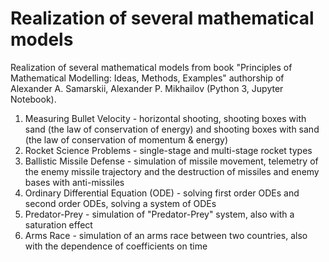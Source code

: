 # Realization of several mathematical models
Realization of several mathematical models from book "Principles of Mathematical Modelling: Ideas, Methods, Examples" authorship of Alexander A. Samarskii, Alexander P. Mikhailov (Python 3, Jupyter Notebook).
1. Measuring Bullet Velocity - horizontal shooting, shooting boxes with sand (the law of conservation of energy) and shooting boxes with sand (the law of conservation of momentum & energy)
2. Rocket Science Problems - single-stage and multi-stage rocket types
3. Ballistic Missile Defense - simulation of missile movement, telemetry of the enemy missile trajectory and the destruction of missiles and enemy bases with anti-missiles
4. Ordinary Differential Equation (ODE) - solving first order ODEs and second order ODEs, solving a system of ODEs
5. Predator-Prey - simulation of "Predator-Prey" system, also with a saturation effect
6. Arms Race - simulation of an arms race between two countries, also with the dependence of coefficients on time
